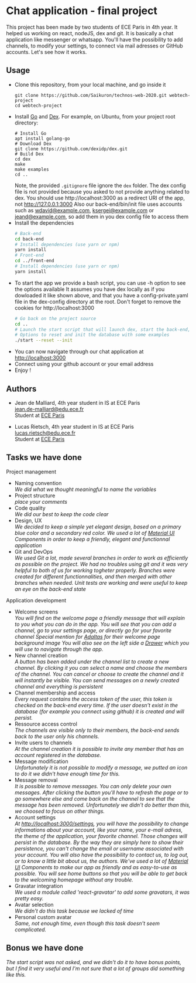 
# Chat application - final project

This project has been made by two students of ECE Paris in 4th year. It helped us working on react, nodeJS, dex and git. 
It is basically a chat application like messenger or whatsapp. You'll have the possibility to add channels, to modify your settings, to connect via mail adresses or GitHub accounts. Let's see how it works.

## Usage

* Clone this repository, from your local machine, and go inside it
  ```
  git clone https://github.com/Saikuron/technos-web-2020.git webtech-project
  cd webtech-project
  ```
* Install [Go](https://golang.org/) and [Dex](https://dexidp.io/docs/getting-started/). For example, on Ubuntu, from your project root directory:   
  ```
  # Install Go
  apt install golang-go
  # Download Dex
  git clone https://github.com/dexidp/dex.git
  # Build Dex
  cd dex
  make
  make examples
  cd ..
  ```
  Note, the provided `.gitignore` file ignore the `dex` folder.
  The dex config file is not provided because you asked to not provide anything related to dex. You should use http://localhost:3000 as a redirect URI of the app, not http://127.0.0.1:3000
  Also our back-end/bin/init file uses accounts such as wdavid@example.com, ksergei@example.com or jeand@example.com, so add them in you dex config file to access them
* Install the dependencies
  ```bash
  # Back-end
  cd back-end
  # Install dependencies (use yarn or npm)
  yarn install
  # Front-end
  cd ../front-end
  # Install dependencies (use yarn or npm)
  yarn install
  ```
* To start the app we provide a bash script, you can use -h option to see the options available
  It assumes you have dex locally as if you dowloaded it like shown above, and that you have a config-private.yaml file in the dex-config directory at the root. Don't forget to remove the cookies for http://localhost:3000
  ```bash
  # Go back on the project source
  cd ..
  # Launch the start script that will launch dex, start the back-end, and start the front-end
  # Options to reset and init the database with some examples
  ./start --reset --init
  ```
* You can now navigate through our chat application at [http://localhost:3000](http://localhost:3000)
* Connect using your github account or your email address
* Enjoy !

## Authors
* Jean de Malliard, 4th year student in IS at ECE Paris <br>
jean.de-malliard@edu.ece.fr<br>
Student at [ECE Paris](https://www.ece.fr)

* Lucas Rietsch, 4th year student in IS at ECE Paris <br>
lucas.rietsch@edu.ece.fr <br>
Student at [ECE Paris](https://www.ece.fr)

## Tasks we have done

Project management

* Naming convention   
  *We did what we thought meaningful to name the variables*
* Project structure   
  *place your comments*
* Code quality   
  *We did our best to keep the code clear*
* Design, UX   
  *We decided to keep a simple yet elegant design, based on a primary blue color and a secondary red color. We used a lot of [Material UI](https://material-ui.com/getting-started/installation/) Components in order to keep a friendly, elegant and functionnal application*
* Git and DevOps   
  *We used Git a lot, made several branches in order to work as efficiently as possible on the project. We had no troubles using git and it was very helpful to both of us for working togheter properly. Branches were created for different functionnalities, and then merged with other branches when needed. Unit tests are working and were useful to keep an eye on the back-end state*

Application development

* Welcome screens   
  *You will find on the welcome page a friendly message that will explain to you what you can do in the app. You will see that you can add a channel, go to your settings page, or directly go for your favorite channel*
  *Special mention for [Adaltas](https://www.adaltas.com) for their welcome page background image*
  *You will also see on the left side a [Drawer](https://material-ui.com/components/drawers/) which you will use to navigate through the app.*
* New channel creation   
  *A button has been added under the channel list to create a new channel. By clicking it you can select a name and choose the members of the channel. You can cancel or choose to create the channel and it will instantly be visible. You can send messages on a newly created channel and everything is persistent*
* Channel membership and access   
  *Every request contains the access token of the user, this token is checked on the back-end every time. If the user doesn't exist in the database (for example you connect using github) it is created and will persist.*
* Ressource access control   
  *The channels are visible only to their members, the back-end sends back to the user only his channels.*
* Invite users to channels   
  *At the channel creation it is possible to invite any member that has an account registered in the database.*
* Message modification   
  *Unfortunately it is not possible to modify a message, we putted an icon to do it we didn't have enough time for this.*
* Message removal   
  *It is possible to remove messages. You can only delete your own messages. After clicking the button you'll have to refresh the page or to go somewhere else and come back on the channel to see that the message has been removed. Unfortunately we didn't do better than this, we choosed to focus on other things.*
* Account settings   
  *At [http://localhost:3000/settings](http://localhost:3000/settings), you will have the possibility to change informations about your account, like your name, your e-mail adress, the theme of the application, your favorite channel. Those changes will persist in the database. By the way they are simply here to show their persistence, you can't change the email or username associated with your account. You will also have the possibility to contact us, to log out, or to know a little bit about us, the authors. We've used a lot of [Material UI](https://material-ui.com/getting-started/installation/) Components to make our app as friendly and as easy-to-use as possible. You will see home buttons so that you will be able to get back to the welcoming homepage without any trouble.*
* Gravatar integration   
  *We used a module called 'react-gravatar' to add some gravatars, it was pretty easy.*
* Avatar selection   
  *We didn't do this task because we lacked of time*
* Personal custom avatar   
  *Same, not enough time, even though this task doesn't seem complicated.*

## Bonus we have done

*The start script was not asked, and we didn't do it to have bonus points, but I find it very useful and I'm not sure that a lot of groups did something like this.*
